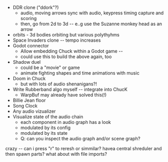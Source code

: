 - DDR clone ("ddork"?)
	- audio, moving arrows sync with audio, keypress timing capture and scoring
	- then, go from 2d to 3d -- e..g use the Suzanne monkey head as an arrow
- orbits - 3d bodies orbiting but various polythyhms
- Space Invaders clone -- tempo increases
- Godot connector
	- Allow embedding Chuck within a Godot game --
	- could use this to build the above again, too
- Shadow duel
	- could be a "movie" or game
	- animate fighting  shapes and time animations with music
- Doom in Chuck
	- but with lots of audio shenanigans?!
- Write Rubberband algo myself -- integrate into ChucK
  - WarpBuf may already have solved this(!)
- Billie Jean floor
- Song Clock
- Any audio vizualizer
- Visualize state of the audio chain
  - each component in audio graph has a look
  - modulated by its config
  - modulated by its state
  - Q: can you inspect the audio graph and/or scene graph?


crazy -- can i press "r" to reresh or simmilar? havea central shreduler and then spawn parts?
what about with file imports?
